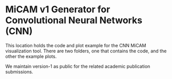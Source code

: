 # MiCAM v1 Generator for Convolutional Neural Networks (CNN)

This location holds the code and plot example for the CNN MiCAM visualization tool.
There are two folders, one that contains the code, and the other the example plots.

We maintain version-1 as public for the related academic publication submissions.